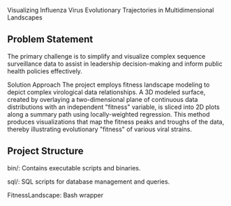 Visualizing Influenza Virus Evolutionary Trajectories in Multidimensional Landscapes

## Problem Statement
The primary challenge is to simplify and visualize complex sequence surveillance data to assist in leadership decision-making and inform public health policies effectively.

Solution Approach
The project employs fitness landscape modeling to depict complex virological data relationships. A 3D modeled surface, created by overlaying a two-dimensional plane of continuous data distributions with an independent "fitness" variable, is sliced into 2D plots along a summary path using locally-weighted regression. This method produces visualizations that map the fitness peaks and troughs of the data, thereby illustrating evolutionary "fitness" of various viral strains.

## Project Structure


bin/: Contains executable scripts and binaries.

sql/: SQL scripts for database management and queries.

FitnessLandscape: Bash wrapper
